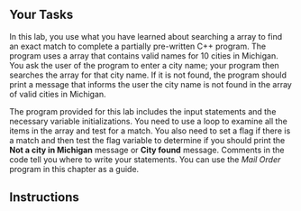 ## Your Tasks

In this lab, you use what you have learned about searching a array to find an exact match to complete a partially pre-written C++ program. The program uses a array that contains valid names for 10 cities in Michigan. You ask the user of the program to enter a city name; your program then searches the array for that city name. If it is not found, the program should print a message that informs the user the city name is not found in the array of valid cities in Michigan.

The program provided for this lab includes the input statements and the necessary variable initializations. You need to use a loop to examine all the items in the array and test for a match. You also need to set a flag if there is a match and then test the flag variable to determine if you should print the **Not a city in Michigan** message or **City found** message. Comments in the code tell you where to write your statements. You can use the _Mail Order_ program in this chapter as a guide.

## Instructions
